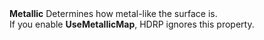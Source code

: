 <tr>
<td><strong>Metallic</strong></td>
<td>Determines how metal-like the surface is.<br/>If you enable <strong>UseMetallicMap</strong>, HDRP ignores this property.</td>
</tr>
